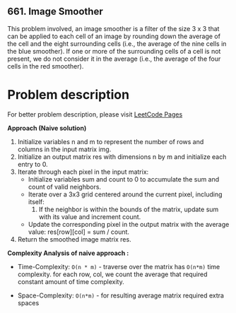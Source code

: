 ## 661. Image Smoother

This problem involved, an image smoother is a filter of the size 3 x 3 that can be applied to each cell of an image by rounding down the average of the cell and the eight surrounding cells (i.e., the average of the nine cells in the blue smoother). If one or more of the surrounding cells of a cell is not present, we do not consider it in the average (i.e., the average of the four cells in the red smoother).

# Problem description

For better problem description, please visit [LeetCode Pages](https://leetcode.com/problems/image-smoother/description/)

**Approach (Naive solution)**<br/>

1. Initialize variables n and m to represent the number of rows and columns in the input matrix img.
2. Initialize an output matrix res with dimensions n by m and initialize each entry to 0.
3. Iterate through each pixel in the input matrix:
    - Initialize variables sum and count to 0 to accumulate the sum and count of valid neighbors.
    - Iterate over a 3x3 grid centered around the current pixel, including itself:
        1. If the neighbor is within the bounds of the matrix, update sum with its value and increment count.
    - Update the corresponding pixel in the output matrix with the average value: res[row][col] = sum / count.
4. Return the smoothed image matrix res.

**Complexity Analysis of naive approach :**<br/>

-   Time-Complexity: `O(n * m)` - traverse over the matrix has `O(n*m)` time complexity. for each row, col, we count the average that required constant amount of time complexity.

-   Space-Complexity: `O(n*m)` - for resulting average matrix required extra spaces
